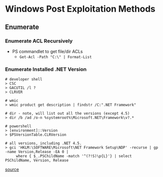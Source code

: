 # Windows Post Exploitation Methods

## Enumerate

### Enumerate ACL Recursively
- PS commandlet to get file/dir ACLs
    - `Get-Acl -Path "C:\" | Format-List`

### Enumerate Installed .NET Version
```
# developer shell
> CSC
> GACUTIL /l ?
> CLRVER

# wmic
> wmic product get description | findstr /C:".NET Framework"

# dir - note, will list out all the versions (except 4.5)
> dir /b /ad /o-n %systemroot%\Microsoft.NET\Framework\v?.*

# powershell
> [environment]::Version
> $PSVersionTable.CLRVersion

# all versions, including .NET 4.5.
> gci 'HKLM:\SOFTWARE\Microsoft\NET Framework Setup\NDP' -recurse | gp -name Version,Release -EA 0 |
     where { $_.PSChildName -match '^(?!S)\p{L}'} | select PSChildName, Version, Release
```

[source](https://stackoverflow.com/a/1565454)